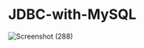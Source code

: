 # JDBC-with-MySQL
![Screenshot (288)](https://github.com/KurmiShiv/JDBC-with-MySQL/assets/113050680/c1608104-c939-45fd-94eb-1d9d30674af5)
